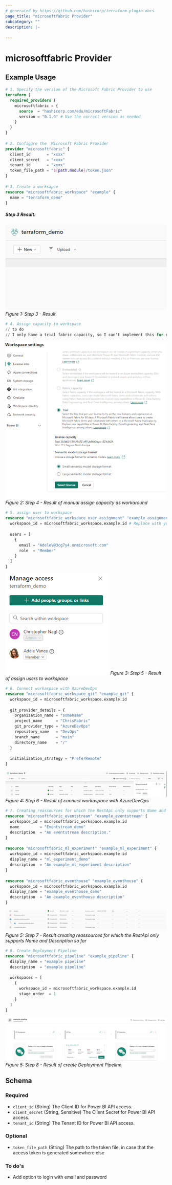 ```yaml
---
# generated by https://github.com/hashicorp/terraform-plugin-docs
page_title: "microsoftfabric Provider"
subcategory: ""
description: |-
  
---
```


# microsoftfabric Provider



## Example Usage

```terraform
# 1. Specify the version of the Microsoft Fabric Provider to use
terraform {
  required_providers {
    microsoftfabric = {
      source  = "hashicorp.com/edu/microsoftFabric"
      version = "0.1.0" # Use the correct version as needed
    }
  }
}

# 2. Configure the  Microsoft Fabric Provider
provider "microsoftfabric" {
  client_id       = "xxxx"
  client_secret   = "xxxx"
  tenant_id       = "xxxx"
  token_file_path = "${path.module}/token.json"
}

# 3. Create a worksapce
resource "microsoftfabric_workspace" "example" {
  name = "terraform_demo"
}
```
##### Step 3 Result:
![Alt text](example_pictures/step3_create_workspace.PNG)
*Figure 1: Step 3 - Result*
```terraform
# 4. Assign capacity to workspace
// to do
// I only have a trial fabric capacity, so I can't implement this for now
```
![Alt text](example_pictures/step4_assign_capacity.PNG)
*Figure 2: Step 4 - Result of manual assign capacity as workaround*

```terraform
# 5. assign user to workspace
resource "microsoftfabric_workspace_user_assignment" "example_assignment" {
  workspace_id = microsoftfabric_workspace.example.id # Replace with your workspace ID

  users = [
    {
      email = "AdeleV@3cg7y4.onmicrosoft.com"
      role  = "Member"
    }
  ]
}
```
![Alt text](example_pictures/step5_assign_user.PNG)
*Figure 3: Step 5 - Result of assign users to workspace*

```terraform
# 6. Connect workaspace with AzureDevOps
resource "microsoftfabric_workspace_git" "example_git" {
  workspace_id = microsoftfabric_workspace.example.id

  git_provider_details = {
    organization_name = "somename"
    project_name      = "ChrisFabric"
    git_provider_type = "AzureDevOps"
    repository_name   = "DevOps"
    branch_name       = "main"
    directory_name    = "/"
  }

  initialization_strategy = "PreferRemote"
}
```
![Alt text](example_pictures/step6_connect_workspace_git.PNG)
*Figure 4: Step 6 - Result of connect workaspace with AzureDevOps*

```terraform
# 7. Creating reassources for which the RestApi only supports Name and Description so far
resource "microsoftfabric_eventstream" "example_eventstream" {
  workspace_id = microsoftfabric_workspace.example.id
  name         = "Eventstream_demo"
  description  = "An eventstream description."
}

resource "microsoftfabric_ml_experiment" "example_ml_experiment" {
  workspace_id = microsoftfabric_workspace.example.id
  display_name = "ml_experiment_demo"
  description  = "An example_ml_experiment description"
}

resource "microsoftfabric_eventhouse" "example_eventhouse" {
  workspace_id = microsoftfabric_workspace.example.id
  display_name = "example_eventhouse_demo"
  description  = "An example_eventhouse description"
}
```
![Alt text](example_pictures/step7.PNG)
*Figure 5: Step 7 - Result creating reassources for which the RestApi only supports Name and Description so far*

```terraform
# 8. Create Deployment Pipeline
resource "microsoftfabric_pipeline" "example_pipeline" {
  display_name = "example pipeline"
  description  = "example pipeline"

  workspaces = [
    {
      workspace_id = microsoftfabric_workspace.example.id
      stage_order  = 1
    }
  ]
}
```
![Alt text](example_pictures/step8_pipeline.PNG)
*Figure 5: Step 8 - Result of create Deployment Pipeline*
<!-- schema generated by tfplugindocs -->
## Schema

### Required

- `client_id` (String) The Client ID for Power BI API access.
- `client_secret` (String, Sensitive) The Client Secret for Power BI API access.
- `tenant_id` (String) The Tenant ID for Power BI API access.

### Optional

- `token_file_path` (String) The path to the token file, in case that the access token is generated somewhere else

### To do's
- Add option to login with email and password